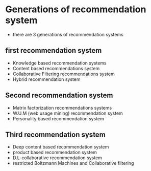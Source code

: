 # Generations of recommendation system
- there are 3 generations of recommendation systems 

## first recommendation system
- Knowledge based recommendation systems
- Content based recommendations system
- Collaborative Filtering recommendations system
- Hybrid recommendation system
## Second recommendation system
- Matrix factorization recommendations systems
- W.U.M (web usage mining) recommendation system
- Personality based recommendation system
## Third recommendation system
- Deep content based recommendation system
- product based recommendation system
- D.L-collaborative recommendation system
- restricted Boltzmann Machines and Collaborative filtering 